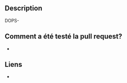 ## Description
<!--
Petite description de la pull request :
- Pourquoi
- Comment
- Est-ce qu'il y a quelques choses de spécial qui a été fait
-->


<!-- Inclure le numéro du ticket pour le rendre cliquable, ex: -->
DOPS-

## Comment a été testé la pull request?
<!--
Expliqué comment il est possible de tester la pull request, n'hésiter pas à inclure des screenshots.
Dans le cas échéant, comment est-ce que c'est possible de le tester?
-->
- 

## Liens
<!--
Lien pouvant être utile pour la compréhension de ce ticket
-->
- 

